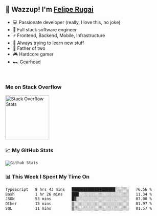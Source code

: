 ## 👋 Wazzup! I'm [Felipe Rugai](mailto:felrugai@gmail.com)

- 💻 Passionate developer (really, I love this, no joke)
- 📝 Full stack software engineer
- ⚡ Frontend, Backend, Mobile, Infrastructure
- 🌱 Always trying to learn new stuff
- 👶 Father of two
- 🎮 Hardcore gamer
- 🏎️ Gearhead

<br/>

### Me on Stack Overflow
<img height="137px" src="https://stackoverflow-card.vercel.app/?userID=4669594&theme=dracula" alt="Stack Overflow Stats" />


### 📈 My GitHub Stats

<code><img src="https://github-readme-stats.vercel.app/api?username=feliperugai&show_icons=true&theme=dracula" alt="Github Stats" /></code>


### 📊 This Week I Spent My Time On

<!--START_SECTION:waka-->

```txt
TypeScript   9 hrs 43 mins   ███████████████████░░░░░░   76.56 %
Bash         1 hr 26 mins    ███░░░░░░░░░░░░░░░░░░░░░░   11.34 %
JSON         53 mins         █▓░░░░░░░░░░░░░░░░░░░░░░░   07.00 %
Other        15 mins         ▒░░░░░░░░░░░░░░░░░░░░░░░░   01.97 %
SQL          11 mins         ▒░░░░░░░░░░░░░░░░░░░░░░░░   01.57 %
```

<!--END_SECTION:waka-->
